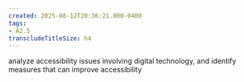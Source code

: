 ```yaml
---
created: 2025-08-12T20:36:21.000-0400
tags:
- A2.5
transcludeTitleSize: h4
---
```


analyze accessibility issues involving digital technology, and identify measures that can improve accessibility